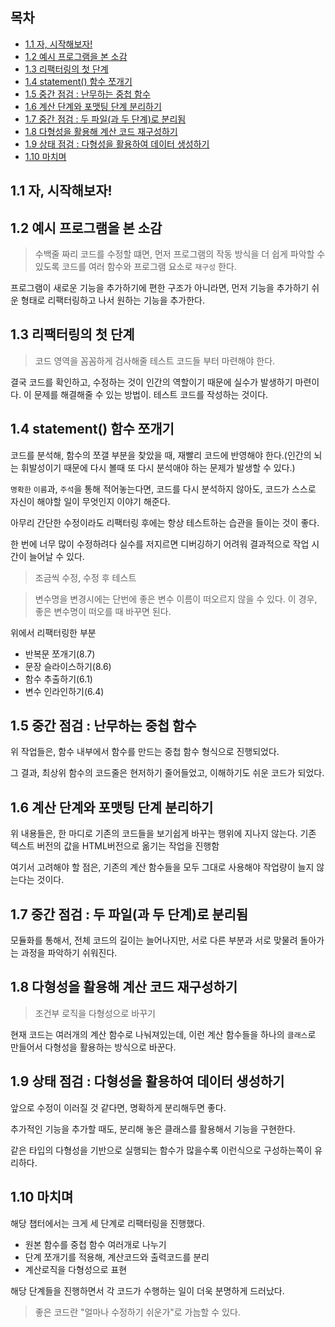 ## 목차

- [1.1 자, 시작해보자!](#1.1-자,-시작해보자!)
- [1.2 예시 프로그램을 본 소감](#1.2-예시-프로그램을-본-소감)
- [1.3 리팩터링의 첫 단계](#1.3-리팩터링의-첫-단계)
- [1.4 statement() 함수 쪼개기](<#1.4-statement()-함수-쪼개기>)
- [1.5 중간 점검 : 난무하는 중첩 함수](#1.5-중간-점검-:-난무하는-중첩-함수)
- [1.6 계산 단계와 포맷팅 단계 분리하기](#.6-계산-단계와-포맷팅-단계-분리하기)
- [1.7 중간 점검 : 두 파일(과 두 단계)로 분리됨](<#1.7-중간-점검-:-두-파일(과-두-단계)로-분리됨>)
- [1.8 다형성을 활용해 계산 코드 재구성하기](#1.8-다형성을-활용해-계산-코드-재구성하기)
- [1.9 상태 점검 : 다형성을 활용하여 데이터 생성하기](#1.9-상태-점검-:-다형성을-활용하여-데이터-생성하기)
- [1.10 마치며](#1.10-마치며)

## 1.1 자, 시작해보자!

## 1.2 예시 프로그램을 본 소감

> 수백줄 짜리 코드를 수정할 떄면, 먼저 프로그램의 작동 방식을 더 쉽게 파악할 수 있도록 코드를 여러 함수와 프로그램 요소로 `재구성` 한다.

프로그램이 새로운 기능을 추가하기에 편한 구조가 아니라면, 먼저 기능을 추가하기 쉬운 형태로 리팩터링하고 나서 원하는 기능을 추가한다.

## 1.3 리팩터링의 첫 단계

> 코드 영역을 꼼꼼하게 검사해줄 테스트 코드들 부터 마련해야 한다.

결국 코드를 확인하고, 수정하는 것이 인간의 역할이기 때문에 실수가 발생하기 마련이다. 이 문제를 해결해줄 수 있는 방법이. 테스트 코드를 작성하는 것이다.

## 1.4 statement() 함수 쪼개기

코드를 분석해, 함수의 쪼갤 부분을 찾았을 때, 재빨리 코드에 반영해야 한다.(인간의 뇌는 휘발성이기 때문에 다시 볼때 또 다시 분석애야 하는 문제가 발생할 수 있다.)

`명확한` `이름`과, `주석`을 통해 적어놓는다면, 코드를 다시 분석하지 않아도, 코드가 스스로 자신이 해야할 일이 무엇인지 이야기 해준다.

아무리 간단한 수정이라도 리팩터링 후에는 항상 테스트하는 습관을 들이는 것이 좋다.

한 번에 너무 많이 수정하려다 실수를 저지르면 디버깅하기 어려워 결과적으로 작업 시간이 늘어날 수 있다.

> 조금씩 수정, 수정 후 테스트

> 변수명을 변경시에는 단번에 좋은 변수 이름이 떠오르지 않을 수 있다. 이 경우, 좋은 변수명이 떠오를 때 바꾸면 된다.

위에서 리팩터링한 부분

- 반복문 쪼개기(8.7)
- 문장 슬라이스하기(8.6)
- 함수 추출하기(6.1)
- 변수 인라인하기(6.4)

## 1.5 중간 점검 : 난무하는 중첩 함수

위 작업들은, 함수 내부에서 함수를 만드는 중첩 함수 형식으로 진행되었다.

그 결과, 최상위 함수의 코드줄은 현저하기 줄어들었고, 이해하기도 쉬운 코드가 되었다.

## 1.6 계산 단계와 포맷팅 단계 분리하기

위 내용들은, 한 마디로 기존의 코드들을 보기쉽게 바꾸는 행위에 지나지 않는다.
기존 텍스트 버전의 값을 HTML버전으로 옮기는 작업을 진행함

여기서 고려해야 할 점은, 기존의 계산 함수들을 모두 그대로 사용해야 작업량이 늘지 않는다는 것이다.

## 1.7 중간 점검 : 두 파일(과 두 단계)로 분리됨

모듈화를 통해서, 전체 코드의 길이는 늘어나지만, 서로 다른 부분과 서로 맞물려 돌아가는 과정을 파악하기 쉬워진다.

## 1.8 다형성을 활용해 계산 코드 재구성하기

> 조건부 로직을 다형성으로 바꾸기

현재 코드는 여러개의 계산 함수로 나눠져있는데, 이런 계산 함수들을 하나의 `클래스`로 만들어서 다형성을 활용하는 방식으로 바꾼다.

## 1.9 상태 점검 : 다형성을 활용하여 데이터 생성하기

앞으로 수정이 이러질 것 같다면, 명확하게 분리해두면 좋다.

추가적인 기능을 추가할 때도, 분리해 놓은 클래스를 활용해서 기능을 구현한다.

같은 타입의 다형성을 기반으로 실행되는 함수가 많을수록 이런식으로 구성하는쪽이 유리하다.

## 1.10 마치며

해당 챕터에서는 크게 세 단계로 리팩터링을 진행했다.

- 원본 함수를 중첩 함수 여러개로 나누기
- 단계 쪼개기를 적용해, 계산코드와 출력코드를 분리
- 계산로직을 다형성으로 표현

해당 단계들을 진행하면서 각 코드가 수행하는 일이 더욱 분명하게 드러났다.

> 좋은 코드란 "얼마나 수정하기 쉬운가"로 가늠할 수 있다.
